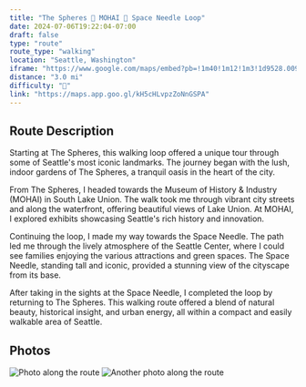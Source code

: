 ```yaml
---
title: "The Spheres 🔁 MOHAI 🔁 Space Needle Loop"
date: 2024-07-06T19:22:04-07:00
draft: false
type: "route"
route_type: "walking"
location: "Seattle, Washington"
iframe: "https://www.google.com/maps/embed?pb=!1m40!1m12!1m3!1d9528.009306202657!2d-122.3558530316391!3d47.622304449551294!2m3!1f0!2f0!3f0!3m2!1i1024!2i768!4f13.1!4m25!3e2!4m5!1s0x5490154bacdea015%3A0xf094e3f97bf283ef!2sAmazon%20Community%20Banana%20Stand%2C%202031%207th%20Ave%2C%20Seattle%2C%20WA%2098121!3m2!1d47.6159452!2d-122.3395661!4m5!1s0x5490153bc0058c35%3A0x85f9776196864bd7!2sMuseum%20of%20History%20%26%20Industry%20(MOHAI)%2C%20Terry%20Avenue%20North%2C%20Seattle%2C%20WA!3m2!1d47.627583099999995!2d-122.3369278!4m5!1s0x5490154471be8ed3%3A0xde04af6753ca2e27!2sClimate%20Pledge%20Arena!3m2!1d47.622071299999995!2d-122.3540714!4m5!1s0x5490154bacdea015%3A0xf094e3f97bf283ef!2sAmazon%20Community%20Banana%20Stand!3m2!1d47.6159452!2d-122.3395661!5e0!3m2!1sen!2sus!4v1720321502426!5m2!1sen!2sus"
distance: "3.0 mi"
difficulty: "🌱"
link: "https://maps.app.goo.gl/kH5cHLvpzZoNnGSPA"
---
```


## Route Description
Starting at The Spheres, this walking loop offered a unique tour through some of Seattle's most iconic landmarks. The journey began with the lush, indoor gardens of The Spheres, a tranquil oasis in the heart of the city.

From The Spheres, I headed towards the Museum of History & Industry (MOHAI) in South Lake Union. The walk took me through vibrant city streets and along the waterfront, offering beautiful views of Lake Union. At MOHAI, I explored exhibits showcasing Seattle's rich history and innovation.

Continuing the loop, I made my way towards the Space Needle. The path led me through the lively atmosphere of the Seattle Center, where I could see families enjoying the various attractions and green spaces. The Space Needle, standing tall and iconic, provided a stunning view of the cityscape from its base.

After taking in the sights at the Space Needle, I completed the loop by returning to The Spheres. This walking route offered a blend of natural beauty, historical insight, and urban energy, all within a compact and easily walkable area of Seattle.

## Photos
![Photo along the route](/images/photo1.jpg)
![Another photo along the route](/images/photo2.jpg)